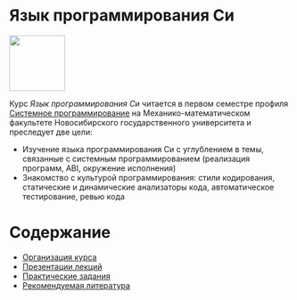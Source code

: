 # Язык программирования Си
<image src="/c.svg" width="100">

Курс *Язык программирования Си* читается в первом семестре профиля
[Системное программирование](https://education.nsu.ru/syspro/) на
Механико-математическом факультете Новосибирского государственного университета
и преследует две цели:
- Изучение языка программирования Си с углублением в темы, связанные с системным
  программированием (реализация программ, ABI, окружение исполнения)
- Знакомство с культурой программирования: стили кодирования, статические и
  динамические анализаторы кода, автоматическое тестирование, ревью кода

# Содержание

- [Организация курса](./org)
- [Презентации лекций](./lectures)
- [Практические задания](./practice)
- [Рекомендуемая литература](./doc)
